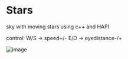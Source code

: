 # Stars
 sky with moving stars using c++ and HAPI

control:
W/S -> speed+/-
E/D -> eyedistance-/+

![image](https://github.com/user-attachments/assets/251e22d4-a9fc-4089-9cf8-f81c537316ad)

